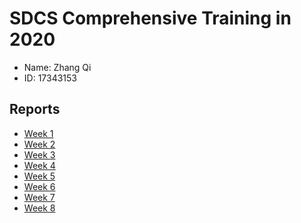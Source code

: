 # SDCS Comprehensive Training in 2020

- Name: Zhang Qi
- ID: 17343153

## Reports
- [Week 1](./Reports/Week1.md)
- [Week 2](./Reports/Week2.md)
- [Week 3](./Reports/Week3.md)
- [Week 4](./Reports/Week4.md)
- [Week 5](./Reports/Week5.md)
- [Week 6](./Reports/Week6.md)
- [Week 7](./Reports/Week7.md)
- [Week 8](./Reports/Week8.md)
